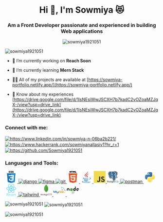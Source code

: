 


<h1 align="center">Hi 👋, I'm Sowmiya 😻</h1>
<h3 align="center">Am a Front Developer passionate and experienced in building Web applications</h3>


<p align="center"> <img src="https://media.tenor.com/S59bPkT0pqcAAAAC/programming.gif" alt="sowmiya1921051" /> </p>

<p align="left"> <img src="https://komarev.com/ghpvc/?username=sowmiya1921051&label=Profile%20views&color=0e75b6&style=flat" alt="sowmiya1921051" /> </p>

- 🔭 I’m currently working on **Reach Soon**

- 🌱 I’m currently learning **Mern Stack**

- 👨‍💻 All of my projects are available at [https://sowmiya-portfolio.netlify.app/](https://sowmiya-portfolio.netlify.app/)

- 📄 Know about my experiences [https://drive.google.com/file/d/1IsNEsiWwJSCXH7b7kadC2vOZoaMZJqX-/view?usp=drive_link](https://drive.google.com/file/d/1IsNEsiWwJSCXH7b7kadC2vOZoaMZJqX-/view?usp=drive_link)


<h3 align="left">Connect with me:</h3>
<p align="left">
<a href="https://www.linkedin.com/in/sowmiya-n-06ba2b221/" target="blank"><img align="center" src="https://raw.githubusercontent.com/rahuldkjain/github-profile-readme-generator/master/src/images/icons/Social/linked-in-alt.svg" alt="https://www.linkedin.com/in/sowmiya-n-06ba2b221/" height="30" width="40" /></a>
<a href="https://www.hackerrank.com/sowmiyanallasiv1?hr_r=1" target="blank"><img align="center" src="https://raw.githubusercontent.com/rahuldkjain/github-profile-readme-generator/master/src/images/icons/Social/hackerrank.svg" alt="https://www.hackerrank.com/sowmiyanallasiv1?hr_r=1" height="30" width="40" /></a>
<a href="https://github.com/Sowmiya1921051" target="blank"><img align="center" src="https://raw.githubusercontent.com/rahuldkjain/github-profile-readme-generator/master/src/images/icons/Social/github.svg" alt="https://github.com/Sowmiya1921051" height="30" width="40" /></a>
</p>

<h3 align="left">Languages and Tools:</h3>
<p align="left"> <a href="https://www.w3schools.com/css/" target="_blank" rel="noreferrer"> <img src="https://raw.githubusercontent.com/devicons/devicon/master/icons/css3/css3-original-wordmark.svg" alt="css3" width="40" height="40"/> </a> <a href="https://www.djangoproject.com/" target="_blank" rel="noreferrer"> <img src="https://cdn.worldvectorlogo.com/logos/django.svg" alt="django" width="40" height="40"/> </a> <a href="https://www.figma.com/" target="_blank" rel="noreferrer"> <img src="https://www.vectorlogo.zone/logos/figma/figma-icon.svg" alt="figma" width="40" height="40"/> </a> <a href="https://git-scm.com/" target="_blank" rel="noreferrer"> <img src="https://www.vectorlogo.zone/logos/git-scm/git-scm-icon.svg" alt="git" width="40" height="40"/> </a> <a href="https://www.w3.org/html/" target="_blank" rel="noreferrer"> <img src="https://raw.githubusercontent.com/devicons/devicon/master/icons/html5/html5-original-wordmark.svg" alt="html5" width="40" height="40"/> </a> <a href="https://www.java.com" target="_blank" rel="noreferrer"> <img src="https://raw.githubusercontent.com/devicons/devicon/master/icons/java/java-original.svg" alt="java" width="40" height="40"/> </a> <a href="https://developer.mozilla.org/en-US/docs/Web/JavaScript" target="_blank" rel="noreferrer"> <img src="https://raw.githubusercontent.com/devicons/devicon/master/icons/javascript/javascript-original.svg" alt="javascript" width="40" height="40"/> </a> <a href="https://www.postgresql.org" target="_blank" rel="noreferrer"> <img src="https://raw.githubusercontent.com/devicons/devicon/master/icons/postgresql/postgresql-original-wordmark.svg" alt="postgresql" width="40" height="40"/> </a> <a href="https://postman.com" target="_blank" rel="noreferrer"> <img src="https://www.vectorlogo.zone/logos/getpostman/getpostman-icon.svg" alt="postman" width="40" height="40"/> </a> <a href="https://www.python.org" target="_blank" rel="noreferrer"> <img src="https://raw.githubusercontent.com/devicons/devicon/master/icons/python/python-original.svg" alt="python" width="40" height="40"/> </a> <a href="https://reactjs.org/" target="_blank" rel="noreferrer"> <img src="https://raw.githubusercontent.com/devicons/devicon/master/icons/react/react-original-wordmark.svg" alt="react" width="40" height="40"/> </a> <a href="https://tailwindcss.com/" target="_blank" rel="noreferrer"> <img src="https://www.vectorlogo.zone/logos/tailwindcss/tailwindcss-icon.svg" alt="tailwind" width="40" height="40"/> </a> <a href="https://www.mongodb.com/" target="_blank" rel="noreferrer"> <img src="https://raw.githubusercontent.com/devicons/devicon/master/icons/mongodb/mongodb-original-wordmark.svg" alt="mongodb" width="40" height="40"/> </a> <a href="https://www.mysql.com/" target="_blank" rel="noreferrer"> <img src="https://raw.githubusercontent.com/devicons/devicon/master/icons/mysql/mysql-original-wordmark.svg" alt="mysql" width="40" height="40"/> </a> <a href="https://nodejs.org" target="_blank" rel="noreferrer"> <img src="https://raw.githubusercontent.com/devicons/devicon/master/icons/nodejs/nodejs-original-wordmark.svg" alt="nodejs" width="40" height="40"/> </a> </p>

<p><img align="left" src="https://github-readme-stats.vercel.app/api/top-langs?username=sowmiya1921051&show_icons=true&locale=en&layout=compact" alt="sowmiya1921051" /></p>

<p>&nbsp;<img align="center" src="https://github-readme-stats.vercel.app/api?username=sowmiya1921051&show_icons=true&locale=en" alt="sowmiya1921051" /></p>

<p><img align="center" src="https://github-readme-streak-stats.herokuapp.com/?user=sowmiya1921051&" alt="sowmiya1921051" /></p>
